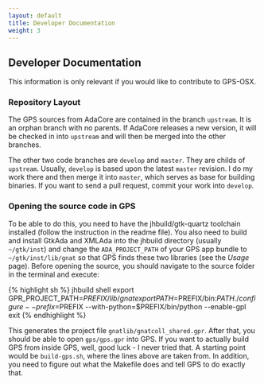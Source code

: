 ```yaml
---
layout: default
title: Developer Documentation
weight: 3
---
```


## Developer Documentation

This information is only relevant if you would like to contribute to GPS-OSX.

### Repository Layout

The GPS sources from AdaCore are contained in the branch `upstream`. It is an
orphan branch with no parents. If AdaCore releases a new version, it will be
checked in into `upstream` and will then be merged into the other branches.

The other two code branches are `develop` and `master`. They are childs of
`upstream`. Usually, `develop` is based upon the latest `master` revision.
I do my work there and then merge it into `master`, which serves as base for
building binaries. If you want to send a pull request, commit your work into
`develop`.

### Opening the source code in GPS

To be able to do this, you need to have the jhbuild/gtk-quartz toolchain
installed (follow the instruction in the readme file). You also need to build
and install GtkAda and XMLAda into the jhbuild directory (usually `~/gtk/inst`)
and change the `ADA_PROJECT_PATH` of your GPS app bundle to
`~/gtk/inst/lib/gnat` so that GPS finds these two libraries (see the _Usage_
page). Before opening the source, you should navigate to the source folder in
the terminal and execute:

{% highlight sh %}
 jhbuild shell
 export GPR_PROJECT_PATH=$PREFIX/lib/gnat
 export PATH=$PREFIX/bin:$PATH
 ./configure --prefix=$PREFIX --with-python=$PREFIX/bin/python --enable-gpl
 exit
{% endhighlight %}

This generates the project file `gnatlib/gnatcoll_shared.gpr`. After that, you
should be able to open `gps/gps.gpr` into GPS. If you want to actually build
GPS from inside GPS, well, good luck - I never tried that. A starting point
would be `build-gps.sh`, where the lines above are taken from. In addition, you
need to figure out what the Makefile does and tell GPS to do exactly that.